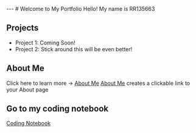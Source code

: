 
--- # Welcome to My Portfolio Hello! My name is RR135663
## Projects
- Project 1: Coming Soon!
- Project 2: Stick around this will be even better! 
## About Me
Click here to learn more → [About Me](about.md)
[About Me](about.md) creates a clickable link to your About page

## Go to my coding notebook
[Coding Notebook](notebook.md)
